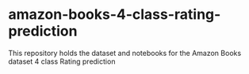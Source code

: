 # amazon-books-4-class-rating-prediction
This repository holds the dataset and notebooks for the Amazon Books dataset 4 class Rating prediction
